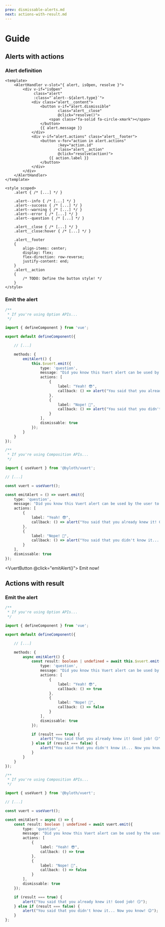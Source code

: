 ```yaml
---
prev: dismissable-alerts.md
next: actions-with-result.md
---
```


<script lang="ts" setup>
    import { useVuert } from "@vuert/functions";

    import VuertButton from "./components/ui/VuertButton.vue";

    const vuert = useVuert();

    const emitAlert = () => vuert.emit({
        type: "question",
        message: "Did you know this Vuert alert can be used by the user to answer a question?",
        actions: [
            {
                label: "Yeah! 😎",
                callback: () => alert("You said that you already knew it! Good job! 😏")
            },
            {
                label: "Nope! 🤯",
                callback: () => alert("You said that you didn't know it... Now you know! 😉")
            }
        ],
        dismissable: true
    });
</script>

# Guide

## Alerts with actions

### Alert definition

```vue
<template>
    <AlertHandler v-slot="{ alert, isOpen, resolve }">
        <div v-if="isOpen"
             class="alert"
             :class="`alert--${alert.type}`">
            <div class="alert__content">
                <button v-if="alert.dismissible"
                        class="alert__close"
                        @click="resolve()">
                    <span class="fa-solid fa-circle-xmark"></span>
                </button>
                {{ alert.message }}
            </div>
            <div v-if="alert.actions" class="alert__footer">
                <button v-for="action in alert.actions"
                        :key="action.id"
                        class="alert__action"
                        @click="resolve(action)">
                    {{ action.label }}
                </button>
            </div>
        </div>
    </AlertHandler>
</template>

<style scoped>
    .alert { /* [...] */ }

    .alert--info { /* [...] */ }
    .alert--success { /* [...] */ }
    .alert--warning { /* [...] */ }
    .alert--error { /* [...] */ }
    .alert--question { /* [...] */ }

    .alert__close { /* [...] */ }
    .alert__close:hover { /* [...] */ }

    .alert__footer
    {
        align-items: center;
        display: flex;
        flex-direction: row-reverse;
        justify-content: end;
    }
    .alert__action
    {
        /* TODO: Define the button style! */
    }
</style>
```

### Emit the alert

```ts
/**
 * If you're using Option APIs...
 */

import { defineComponent } from 'vue';

export default defineComponent({

    // [...]

    methods: {
        emitAlert() {
            this.$vuert.emit({
                type: 'question',
                message: "Did you know this Vuert alert can be used by the user to answer a question?",
                actions: [
                    {
                        label: "Yeah! 😎",
                        callback: () => alert("You said that you already knew it! Good job! 😏")
                    },
                    {
                        label: "Nope! 🤯",
                        callback: () => alert("You said that you didn't know it... Now you know! 😉")
                    }
                ],
                dismissable: true
            });
        }
    }
});
```

```ts
/**
 * If you're using Composition APIs...
 */

import { useVuert } from '@byloth/vuert';

// [...]

const vuert = useVuert();

const emitAlert = () => vuert.emit({
    type: 'question',
    message: "Did you know this Vuert alert can be used by the user to answer a question?",
    actions: [
        {
            label: "Yeah! 😎",
            callback: () => alert("You said that you already knew it! Good job! 😏")
        },
        {
            label: "Nope! 🤯",
            callback: () => alert("You said that you didn't know it... Now you know! 😉")
        }
    ],
    dismissable: true
});
```

<VuertButton @click="emitAlert()">
    Emit now!
</VuertButton>

## Actions with result

### Emit the alert

```ts
/**
 * If you're using Option APIs...
 */

import { defineComponent } from 'vue';

export default defineComponent({

    // [...]

    methods: {
        async emitAlert() {
            const result: boolean | undefined = await this.$vuert.emit({
                type: 'question',
                message: "Did you know this Vuert alert can be used by the user to answer a question?",
                actions: [
                    {
                        label: "Yeah! 😎",
                        callback: () => true
                    },
                    {
                        label: "Nope! 🤯",
                        callback: () => false
                    }
                ],
                dismissable: true
            });

            if (result === true) {
                alert("You said that you already knew it! Good job! 😏");
            } else if (result === false) {
                alert("You said that you didn't know it... Now you know! 😉");
            }
        }
    }
});
```

```ts
/**
 * If you're using Composition APIs...
 */

import { useVuert } from '@byloth/vuert';

// [...]

const vuert = useVuert();

const emitAlert = async () => {
    const result: boolean | undefined = await vuert.emit({
        type: 'question',
        message: "Did you know this Vuert alert can be used by the user to answer a question?",
        actions: [
            {
                label: "Yeah! 😎",
                callback: () => true
            },
            {
                label: "Nope! 🤯",
                callback: () => false
            }
        ],
        dismissable: true
    });

    if (result === true) {
        alert("You said that you already knew it! Good job! 😏");
    } else if (result === false) {
        alert("You said that you didn't know it... Now you know! 😉");
    }
};
```
